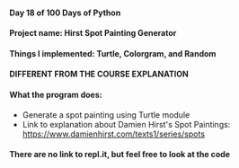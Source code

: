 #### Day 18 of 100 Days of Python
#### Project name: Hirst Spot Painting Generator
#### Things I implemented: Turtle, Colorgram, and Random

#### DIFFERENT FROM THE COURSE EXPLANATION

#### What the program does:
- Generate a spot painting using Turtle module
- Link to explanation about Damien Hirst's Spot Paintings: https://www.damienhirst.com/texts1/series/spots

#### There are no link to repl.it, but feel free to look at the code
